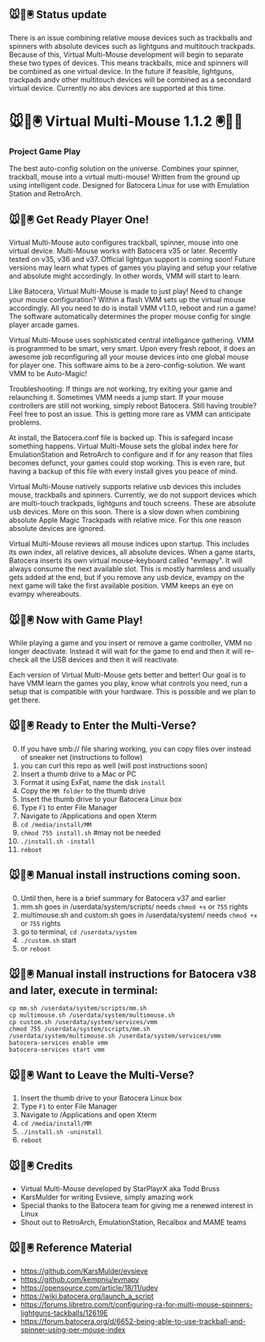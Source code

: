 ## 🐭👾🖲️ Status update
There is an issue combining relative mouse devices such as trackballs and spinners with absolute devices such as lightguns and multitouch trackpads. Because of this, Virtual Multi-Mouse development will begin to separate these two types of devices. This means trackballs, mice and spinners will be combined as one virtual device. In the future if feasible, lightguns, trackpads andv other multitouch devices will be combined as a secondard virtual device. Currently no abs devices are supported at this time.

# 🐭👾🖲️ Virtual Multi-Mouse 1.1.2 🖲️👾🐭
### Project Game Play

The best auto-config solution on the universe. Combines your spinner, trackball, mouse into a virtual multi-mouse! Written from the ground up using intelligent code. Designed for Batocera Linux for use with Emulation Station and RetroArch.

## 🐭👾🖲️ Get Ready Player One!

Virtual Multi-Mouse auto configures trackball, spinner, mouse into one virtual device. Multi-Mouse works with Batocera v35 or later. Recently tested on v35, v36 and v37. Official lightgun support is coming soon! Future versions may learn what types of games you playing and setup your relative and absolute might accordingly. In other words, VMM will start to learn.

Like Batocera, Virtual Multi-Mouse is made to just play! Need to change your mouse configuration? Within a flash VMM sets up the virtual mouse accordingly. All you need to do is install VMM v1.1.0, reboot and run a game! The software automatically determines the proper mouse config for single player arcade games.

Virtual Multi-Mouse uses sophisticated central intelligance gathering. VMM is programmed to be smart, very smart. Upon every fresh reboot, it does an awesome job reconfiguring all your mouse devices into one global mouse for player one. This software aims to be a zero-config-solution. We want VMM to be Auto-Magic!

Troubleshooting: If things are not working, try exiting your game and relaunching it. Sometimes VMM needs a jump start. If your mouse controllers are still not working, simply reboot Batocera. Still having trouble? Feel free to post an issue. This is getting more rare as VMM can anticipate problems.

At install, the Batocera.conf file is backed up. This is safegard incase something happens. Virtual Multi-Mouse sets the global index here for EmulationStation and RetroArch to configure and if for any reason that files becomes defunct, your games could stop working. This is even rare, but having a backup of this file with every install gives you peace of mind.

Virtual Multi-Mouse natively supports relative usb devices this includes mouse, trackballs and spinners. Currently, we do not support devices which are multi-touch trackpads, lightguns and touch screens. These are absolute usb devices. More on this soon. There is a slow down when combining absolute Apple Magic Trackpads with relative mice. For this one reason absolute devices are ignored.

Virtual Multi-Mouse reviews all mouse indices upon startup. This includes its own index, all relative devices, all absolute devices. When a game starts, Batocera inserts its own virtual mouse-keyboard called "evmapy". It will always consume the next available slot. This is mostly harmless and usually gets added at the end, but if you remove any usb device, evampy on the next game will take the first available position. VMM keeps an eye on evampy whereabouts.

## 🐭👾🖲️ Now with Game Play!
While playing a game and you insert or remove a game controller, VMM no longer deactivate. Instead it will wait for the game to end and then it will re-check all the USB devices and then it will reactivate.

Each version of Virtual Multi-Mouse gets better and better! Our goal is to have VMM learn the games you play, know what controls you need, run a setup that is compatible with your hardware. This is possible and we plan to get there.

## 🐭👾🖲️ Ready to Enter the Multi-Verse?

0.  If you have smb:// file sharing working, you can copy files over instead of sneaker net (instructions to follow)
1.  you can curl this repo as well (will post instructions soon)
2.  Insert a thumb drive to a Mac or PC 
3.  Format it using ExFat, name the disk `install`
4.  Copy the `MM folder` to the thumb drive
5.  Insert the thumb drive to your Batocera Linux box
6.  Type `F1` to enter File Manager
7.  Navigate to /Applications and open Xterm
8.  `cd /media/install/MM`
9.  `chmod 755 install.sh` #may not be needed
10.  `./install.sh -install`
11.  `reboot`

## 🐭👾🖲️ Manual install instructions coming soon.
0. Until then, here is a brief summary for Batocera v37 and earlier
1. mm.sh goes in /userdata/system/scripts/ needs `chmod +x` or `755` rights
2. multimouse.sh and custom.sh goes in /userdata/system/ needs `chmod +x` or `755` rights
3. go to terminal, `cd /userdata/system`
4. `./custom.sh` start
5. or `reboot`

## 🐭👾🖲️ Manual install instructions for Batocera v38 and later, execute in terminal:

```
cp mm.sh /userdata/system/scripts/mm.sh
cp multimouse.sh /userdata/system/multimouse.sh
cp custom.sh /userdata/system/services/vmm
chmod 755 /userdata/system/scripts/mm.sh /userdata/system/multimouse.sh /userdata/system/services/vmm
batocera-services enable vmm
batocera-services start vmm
```

## 🐭👾🖲️ Want to Leave the Multi-Verse?

1.  Insert the thumb drive to your Batocera Linux box
2.  Type `F1` to enter File Manager
3.  Navigate to /Applications and open Xterm
4.  `cd /media/install/MM`
5.  `./install.sh -uninstall`
6.  `reboot`

## 🐭👾🖲️ Credits
* Virtual Multi-Mouse developed by StarPlayrX aka Todd Bruss
* KarsMulder for writing Evsieve, simply amazing work
* Special thanks to the Batocera team for giving me a renewed interest in Linux
* Shout out to RetroArch, EmulationStation, Recalbox and MAME teams

## 🐭👾🖲️ Reference Material

* https://github.com/KarsMulder/evsieve
* https://github.com/kempniu/evmapy
* https://opensource.com/article/18/11/udev
* https://wiki.batocera.org/launch_a_script
* https://forums.libretro.com/t/configuring-ra-for-multi-mouse-spinners-lightguns-tackballs/12619E
* https://forum.batocera.org/d/6652-being-able-to-use-trackball-and-spinner-using-per-mouse-index
